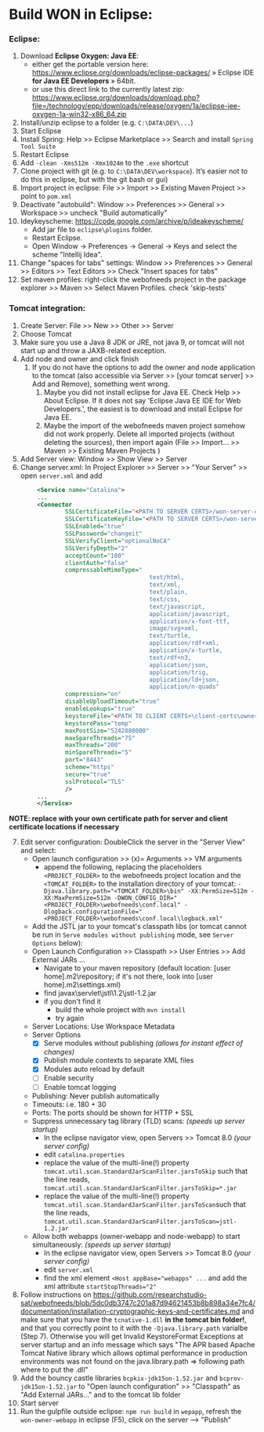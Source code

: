 # Build WON in Eclipse:

### Eclipse:

1.  Download **Eclipse Oxygen: Java EE**:
    * either get the portable version here: https://www.eclipse.org/downloads/eclipse-packages/ » Eclipse IDE **for Java EE Developers** » 64bit. 
    * or use this direct link to the currently latest zip: https://www.eclipse.org/downloads/download.php?file=/technology/epp/downloads/release/oxygen/1a/eclipse-jee-oxygen-1a-win32-x86_64.zip
2.  Install/unzip eclipse to a folder (e.g. `C:\DATA\DEV\...`)
3.  Start Eclipse
4.  Install Spring: Help >> Eclipse Marketplace >> Search and install `Spring Tool Suite`
5.  Restart Eclipse
6.  Add `-clean -Xms512m -Xmx1024m` to the `.exe` shortcut
7.  Clone project with git (e.g. to `C:\DATA\DEV\workspace`). It’s easier not to do this in eclipse, but with the git bash or gui)
8.  Import project in eclipse: File >> Import >> Existing Maven Project >> point to `pom.xml`
9. Deactivate "autobuild": Window >> Preferences >> General >> Workspace >> uncheck "Build automatically"
10. Ideykeyscheme: https://code.google.com/archive/p/ideakeyscheme/
    *  Add jar file to `eclipse\plugins` folder. 
    *  Restart Eclipse. 
    *  Open Window → Preferences → General → Keys and select the scheme "Intellij Idea".
11. Change "spaces for tabs" settings: Window >> Preferences >> General >> Editors >> Text Editors >> Check "Insert spaces for tabs"
12. Set maven profiles: right-click the webofneeds project in the package explorer >> Maven >> Select Maven Profiles. check 'skip-tests'

### Tomcat integration:

1.  Create Server: File >> New >> Other >> Server
2.  Choose Tomcat 
3.  Make sure you use a Java 8 JDK or JRE, not java 9, or tomcat will not start up and throw a JAXB-related exception.
4.  Add node and owner and click finish 
      1. If you do not have the options to add the owner and node application to the tomcat (also accessible via Server >> [your tomcat server] >> Add and Remove), something went wrong.
            1. Maybe you did not install eclipse for Java EE. Check Help >> About Eclipse. If it does not say 'Eclipse Java EE IDE for Web Developers.', the easiest is to download and install Eclipse for Java EE.
            2. Maybe the import of the webofneeds maven project somehow did not work properly. Delete all imported projects (without deleting the sources), then import again (File >> Import... >> Maven >> Existing Maven Projects )
5.  Add Server view: Window >> Show View >> Server
6.  Change server.xml: In Project Explorer >> Server >> "Your Server" >> open `server.xml` and add
```xml
        <Service name="Catalina">
        ...
        <Connector 
                SSLCertificateFile="<PATH TO SERVER CERTS>/won-server-certs/t-cert.pem" 
                SSLCertificateKeyFile="<PATH TO SERVER CERTS>/won-server-certs/t-key.pem" 
                SSLEnabled="true" 
                SSLPassword="changeit" 
                SSLVerifyClient="optionalNoCA" 
                SSLVerifyDepth="2" 
                acceptCount="100" 
                clientAuth="false" 
                compressableMimeType="                                      
                                        text/html,                                                               
                                        text/xml,                                      
                                        text/plain,                                      
                                        text/css,                                      
                                        text/javascript,                                      
                                        application/javascript,                                                                                                                 
                                        application/x-font-ttf,                                      
                                        image/svg+xml,                                                                           
                                        text/turtle,                                                                           
                                        application/rdf+xml,                                                                           
                                        application/x-turtle,                                                                           
                                        text/rdf+n3,                                                                           
                                        application/json,                                                                            
                                        application/trig,                                                                            
                                        application/ld+json,                                                                            
                                        application/n-quads" 
                compression="on" 
                disableUploadTimeout="true" 
                enableLookups="true" 
                keystoreFile="<PATH TO CLIENT CERTS>\client-certs\owner-keys.jks" 
                keystorePass="temp" 
                maxPostSize="5242880000" 
                maxSpareThreads="75" 
                maxThreads="200" 
                minSpareThreads="5" 
                port="8443" 
                scheme="https" 
                secure="true" 
                sslProtocol="TLS"
                />
        ...
        </Service>
  ```
  
**NOTE: replace with your own certificate path for server and client certificate locations if necessary**
        
7.  Edit server configuration: DoubleClick the server in the "Server View" and select:
	*  Open launch configuration >> (x)= Arguments >> VM arguments
		* append the following, replacing the placeholders `<PROJECT_FOLDER>` to the webofneeds project location and the `<TOMCAT_FOLDER>` to the installation directory of your tomcat: `-Djava.library.path="<TOMCAT_FOLDER>\bin" -XX:PermSize=512m -XX:MaxPermSize=512m -DWON_CONFIG_DIR="<PROJECT_FOLDER>\webofneeds\conf.local" -Dlogback.configurationFile="<PROJECT_FOLDER>\webofneeds\conf.local\logback.xml"` 
	*  Add the JSTL jar to your tomcat's classpath libs (or tomcat cannot be run in `Serve modules without publishing` mode, see `Server Options` below):
	*  Open Launch Configuration >> Classpath >> User Entries >> Add External JARs ... 
		* Navigate to your maven repository (default location: [user home]\.m2\repository; if it's not there, look into [user home]\.m2\settings.xml)
		* find javax\servlet\jstl\1.2\jstl-1.2.jar
		* if you don't find it
			* build the whole project with `mvn install`
			* try again      
	*  Server Locations: Use Workspace Metadata
	*  Server Options
		* [x] Serve modules without publishing *(allows for instant effect of changes)*
		* [x] Publish module contexts to separate XML files
		* [x] Modules auto reload by default
		* [ ] Enable security
		* [ ] Enable tomcat logging
	*  Publishing: Never publish automatically
	*  Timeouts: i.e. 180 + 30
	*  Ports: The ports should be shown for HTTP + SSL
	*  Suppress unnecessary tag library (TLD) scans: *(speeds up server startup)*
		*  In the eclipse navigator view, open Servers >> Tomcat 8.0 *(your server config)*
		*  edit `catalina.properties`
		*  replace the value of the multi-line(!) property `tomcat.util.scan.StandardJarScanFilter.jarsToSkip` such that the line reads, `tomcat.util.scan.StandardJarScanFilter.jarsToSkip=*.jar`
		*  replace the value of the multi-line(!) property  `tomcat.util.scan.StandardJarScanFilter.jarsToScan`such that the line reads, `tomcat.util.scan.StandardJarScanFilter.jarsToScan=jstl-1.2.jar`
	*  Allow both webapps (owner-webapp and node-webapp) to start simultaneously: *(speeds up server startup)* 
		*  In the eclipse navigator view, open Servers >> Tomcat 8.0 *(your server config)* 
		*  edit `server.xml` 
		*  find the xml element `<Host appBase="webapps" ...` and add the xml attribute `startStopThreads="2"` 
8.  Follow instructions on https://github.com/researchstudio-sat/webofneeds/blob/5dc0db3747c201a87d94621453b8b898a34e7fc4/documentation/installation-cryptographic-keys-and-certificates.md and make sure that you have the `tcnative-1.dll` **in the tomcat bin folder!**, and that you correctly point to it with the `-Djava.library.path` varialbe (Step 7). Otherwise you will get Invalid KeystoreFormat Exceptions at server startup and an info message which says "The APR based Apache Tomcat Native library which allows optimal performance in production environments was not found on the java.library.path => following path where to put the .dll" 
9.  Add the bouncy castle libraries `bcpkix-jdk15on-1.52.jar` and `bcprov-jdk15on-1.52.jar` to "Open launch configuration" >> "Classpath" as "Add External JARs..." and to the tomcat lib folder
10.  Start server
11.  Run the gulpfile outside eclipse: `npm run build` in `wepapp`, refresh the `won-owner-webapp` in eclipse (F5), click on the server –> "Publish"
